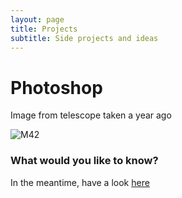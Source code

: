 ```yaml
---
layout: page
title: Projects
subtitle: Side projects and ideas
---
```


# Photoshop
Image from telescope taken a year ago

![M42](img\M42WIP.jpg)

### What would you like to know?

In the meantime, have a look [here](https://www.google.com)
